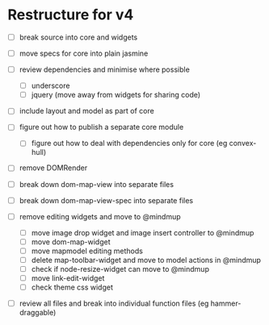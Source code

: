 # Restructure for v4

- [ ] break source into core and widgets
- [ ] move specs for core into plain jasmine
- [ ] review dependencies and minimise where possible
  - [ ] underscore
  - [ ] jquery (move away from widgets for sharing code)
- [ ] include layout and model as part of core
- [ ] figure out how to publish a separate core module
  - [ ] figure out how to deal with dependencies only for core (eg convex-hull)
- [ ] remove DOMRender
- [ ] break down dom-map-view into separate files
- [ ] break down dom-map-view-spec into separate files
- [ ] remove editing widgets and move to @mindmup
  - [ ] move image drop widget and image insert controller to @mindmup
  - [ ] move dom-map-widget
  - [ ] move mapmodel editing methods
  - [ ] delete map-toolbar-widget and move to model actions in @mindmup
  - [ ] check if node-resize-widget can move to @mindmup
  - [ ] move link-edit-widget
  - [ ] check theme css widget
- [ ] review all files and break into individual function files (eg hammer-draggable)

